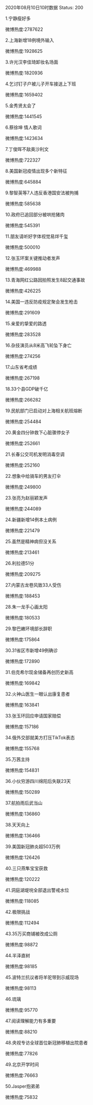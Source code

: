 2020年08月10日10时数据
Status: 200

1.宁静瘦好多

微博热度:2787622

2.上海新增18例境外输入

微博热度:1928625

3.许光汉李佳琦卸妆名场面

微博热度:1820936

4.乞讨钉子户被儿子开车接送上下班

微博热度:1659402

5.金秀贤太会了

微博热度:1441545

6.蔡徐坤 情人歌词

微博热度:1423634

7.丁俊晖不敌奥沙利文

微博热度:722327

8.美国新冠疫情出现多个新特征

微博热度:645884

9.黎智英等7人违反香港国安法被拘捕

微博热度:585638

10.政府已追回部分被哄抢猪肉

微博热度:545391

11.朋友请听好字体视觉易烊千玺

微博热度:500010

12.张玉环案关键推动者发声

微博热度:469988

13.青海网红公路因拍照发生8起交通事故

微博热度:426225

14.美国一违反防疫规定聚会发生枪击

微博热度:291609

15.亲爱的挚爱的路透

微博热度:283528

16.杂技演员从8米高飞轮坠下身亡

微博热度:274256

17.山东省考成绩

微博热度:267198

18.33个县GDP破千亿

微博热度:266282

19.民航部门已启动对上海相关航班熔断

微博热度:254484

20.黄金四分钟救下心脏骤停女子

微博热度:252661

21.长春公交司机发明消毒空调

微博热度:252160

22.想象中给骑车的男友打伞

微博热度:249800

23.张亮为赵丽颖发声

微博热度:244089

24.新疆新增14例本土病例

微博热度:221479

25.虽然是精神病但没关系

微博热度:213461

26.利拉德51分

微博热度:209275

27.内蒙古龙卷风致33人受伤

微博热度:188453

28.朱一龙手心画太阳

微博热度:180533

29.黎巴嫩环境部长辞职

微博热度:175864

30.31省区市新增49例确诊

微博热度:172890

31.伯克希尔现金储备再创历史新高

微博热度:169842

32.火神山医生一眼认出康复患者

微博热度:163841

33.张玉环回应申请国家赔偿

微博热度:157186

34.俄外交部就美方打压TikTok表态

微博热度:155768

35.万茜主持

微博热度:154831

36.小伙穷游四川绵阳后失联23天

微博热度:150289

37.航拍雨后武当山

微博热度:136860

38.天天向上

微博热度:136466

39.美国新冠肺炎超503万例

微博热度:126426

40.三只燕隼宝宝获救

微博热度:120222

41.洞庭湖堤垸全部退出警戒水位

微博热度:118085

42.极限挑战

微博热度:112494

43.35万买商铺被改成公厕

微博热度:98872

44.半泽直树

微博热度:98185

45.波特兰抗议者将羊驼带到示威现场

微博热度:98113

46.琉璃

微博热度:95770

47.阅读理解能力有多重要

微博热度:88210

48.央视专访全球首位新冠肺移植出院患者

微博热度:77826

49.北京开学时间

微博热度:76663

50.Jasper抱弟弟

微博热度:75832

